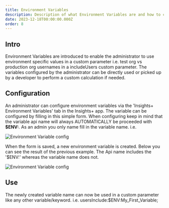 ```yaml
---
title: Environment Variables
description: Description of what Environment Variables are and how to configure them.
date: 2023-12-18T00:00:00.000Z
order: 8
---
```


## Intro
Environment Variables are introduced to enable the administrator to use environment specific values in a custom parameter i.e. test org vs production org usernames in a includeUsers custom parameter.
The variables configured by the administrator can be directly used or picked up by a developer to perform a custom calculation if needed.

## Configuration
An administrator can configure environment variables via the 'Insights+ Environment Variables' tab in the Insights+ app.
The variable can be configured by filling in this simple form. When configuring keep in mind that the variable api name will always AUTOMATICALLY be proceeded with **$ENV:**. As an admin you only name fill in the variable name.
i.e.

![Environment Variable config](/static/img/EnvironmentVarConfigForm.png "Environment Variable config")

When the form is saved, a new environment variable is created.
Below you can see the result of the previous example. The Api name includes the '$ENV:' whereas the variable name does not.

![Environment Variable config](/static/img/EnvironmentVarResult.png "Environment Variable result")

## Use
The newly created variable name can now be used in a custom parameter like any other variable/keyword.
i.e. usersInclude:$ENV:My_First_Variable;

